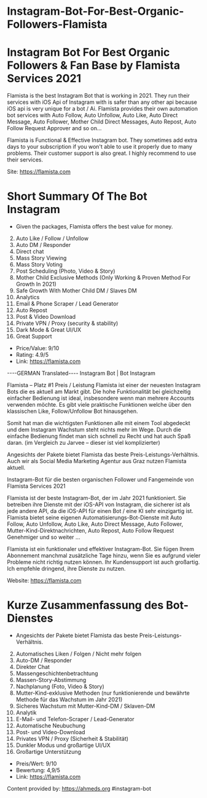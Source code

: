 # Instagram-Bot-For-Best-Organic-Followers-Flamista
# Instagram Bot For Best Organic Followers & Fan Base by Flamista Services 2021

Flamista is the best Instagram Bot that is working in 2021. They run their services with iOS Api of Instagram with is safer than any other api because iOS api is very unique for a bot / Ai.
Flamista provides their own automation bot services with Auto Follow, Auto Unfollow, Auto Like, Auto Direct Message, Auto Follower, Mother Child Direct Messages, Auto Repost, Auto Follow Request Approver and so on...

Flamista is Functional & Effective Instagram bot. They sometimes add extra days to your subscription if you won't able to use it properly due to many problems. Their customer support is also great. I highly recommend to use their services.

Site: https://flamista.com

# Short Summary Of The Bot Instagram

* Given the packages, Flamista offers the best value for money.
2. Auto Like / Follow / Unfollow
3. Auto DM / Responder
4. Direct chat
5. Mass Story Viewing
6. Mass Story Voting
7. Post Scheduling (Photo, Video & Story)
8. Mother Child Exclusive Methods (Only Working & Proven Method For Growth In 2021)
9. Safe Growth With Mother Child DM / Slaves DM
10. Analytics
11. Email & Phone Scraper / Lead Generator
12. Auto Repost
13. Post & Video Download
14. Private VPN / Proxy (security & stability)
15. Dark Mode & Great UI/UX
16. Great Support

* Price/Value: 9/10
* Rating: 4.9/5
* Link: https://flamista.com

----GERMAN Translated----
Instagram Bot | Bot Instagram

Flamista – Platz #1 Preis / Leistung
Flamista ist einer der neuesten Instagram Bots die es aktuell am Markt gibt. Die hohe Funktionalität bei gleichzeitig einfacher Bedienung ist ideal, insbesondere wenn man mehrere Accounts verwenden möchte. Es gibt viele praktische Funktionen welche über den klassischen Like, Follow/Unfollow Bot hinausgehen. 

Somit hat man die wichtigsten Funktionen alle mit einem Tool abgedeckt und dem Instagram Wachstum steht nichts mehr im Wege. Durch die einfache Bedienung findet man sich schnell zu Recht und hat auch Spaß daran. (im Vergleich zu Jarvee – dieser ist viel komplizierter)

Angesichts der Pakete bietet Flamista das beste Preis-Leistungs-Verhältnis. Auch wir als Social Media Marketing Agentur aus Graz nutzen Flamista aktuell. 

Instagram-Bot für die besten organischen Follower und Fangemeinde von Flamista Services 2021

Flamista ist der beste Instagram-Bot, der im Jahr 2021 funktioniert. Sie betreiben ihre Dienste mit der iOS-API von Instagram, die sicherer ist als jede andere API, da die iOS-API für einen Bot / eine KI sehr einzigartig ist.
Flamista bietet seine eigenen Automatisierungs-Bot-Dienste mit Auto Follow, Auto Unfollow, Auto Like, Auto Direct Message, Auto Follower, Mutter-Kind-Direktnachrichten, Auto Repost, Auto Follow Request Genehmiger und so weiter ...

Flamista ist ein funktionaler und effektiver Instagram-Bot. Sie fügen Ihrem Abonnement manchmal zusätzliche Tage hinzu, wenn Sie es aufgrund vieler Probleme nicht richtig nutzen können. Ihr Kundensupport ist auch großartig. Ich empfehle dringend, ihre Dienste zu nutzen.

Website: https://flamista.com

# Kurze Zusammenfassung des Bot-Dienstes

* Angesichts der Pakete bietet Flamista das beste Preis-Leistungs-Verhältnis.
2. Automatisches Liken / Folgen / Nicht mehr folgen
3. Auto-DM / Responder
4. Direkter Chat
5. Massengeschichtenbetrachtung
6. Massen-Story-Abstimmung
7. Nachplanung (Foto, Video & Story)
8. Mutter-Kind-exklusive Methoden (nur funktionierende und bewährte Methode für das Wachstum im Jahr 2021)
9. Sicheres Wachstum mit Mutter-Kind-DM / Sklaven-DM
10. Analytik
11. E-Mail- und Telefon-Scraper / Lead-Generator
12. Automatische Neubuchung
13. Post- und Video-Download
14. Privates VPN / Proxy (Sicherheit & Stabilität)
15. Dunkler Modus und großartige UI/UX
16. Großartige Unterstützung

* Preis/Wert: 9/10
* Bewertung: 4,9/5
* Link: https://flamista.com

Content provided by: https://ahmeds.org
#instagram-bot
